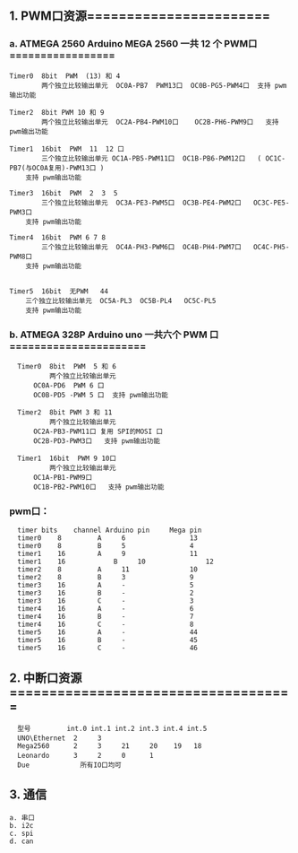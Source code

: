 
## 1. PWM口资源=======================
### a. ATMEGA 2560   Arduino MEGA 2560  一共 12 个 PWM口=================

    Timer0  8bit  PWM  (13) 和 4  
            两个独立比较输出单元  OC0A-PB7  PWM13口  OC0B-PG5-PWM4口  支持 pwm输出功能

    Timer2  8bit PWM 10 和 9
            两个独立比较输出单元  OC2A-PB4-PWM10口    OC2B-PH6-PWM9口   支持 pwm输出功能

    Timer1  16bit  PWM  11  12 口
            三个独立比较输出单元 OC1A-PB5-PWM11口  OC1B-PB6-PWM12口   ( OC1C-PB7(与OC0A复用)-PWM13口 ) 
        支持 pwm输出功能

    Timer3  16bit  PWM  2  3  5
            三个独立比较输出单元  OC3A-PE3-PWM5口  OC3B-PE4-PWM2口   OC3C-PE5-PWM3口 
        支持 pwm输出功能

    Timer4  16bit  PWM 6 7 8
            三个独立比较输出单元  OC4A-PH3-PWM6口  OC4B-PH4-PWM7口   OC4C-PH5-PWM8口 
        支持 pwm输出功能


    Timer5  16bit  无PWM   44
        三个独立比较输出单元  OC5A-PL3  OC5B-PL4   OC5C-PL5  
        支持 pwm输出功能


### b. ATMEGA   328P   Arduino  uno  一共六个 PWM 口======================

      Timer0  8bit  PWM  5 和 6
              两个独立比较输出单元  
          OC0A-PD6  PWM 6 口  
          OC0B-PD5 -PWM 5 口  支持 pwm输出功能

      Timer2  8bit PWM 3 和 11
              两个独立比较输出单元  
          OC2A-PB3-PWM11口 复用 SPI的MOSI 口 
          OC2B-PD3-PWM3口   支持 pwm输出功能

      Timer1  16bit  PWM 9 10口
              两个独立比较输出单元  
          OC1A-PB1-PWM9口    
          OC1B-PB2-PWM10口   支持 pwm输出功能	

### pwm口：
      timer	bits	channel	Arduino pin 	Mega pin
      timer0	8	      A	    6	             13
      timer0	8	      B	    5	             4
      timer1	16	      A	    9	             11
      timer1	16            B	    10	             12
      timer2	8	      A	    11	             10
      timer2	8	      B	    3	             9
      timer3	16	      A	    -	             5
      timer3	16	      B	    -	             2
      timer3	16	      C	    -	             3
      timer4	16	      A	    -	             6
      timer4	16	      B	    -	             7
      timer4	16	      C	    -	             8
      timer5	16	      A	    -	             44
      timer5	16	      B     -	             45
      timer5	16	      C	    -	             46


## 2. 中断口资源====================================

      型号         int.0 int.1 int.2 int.3 int.4 int.5
      UNO\Ethernet  2     3 　 　 　 　
      Mega2560      2     3     21     20    19   18
      Leonardo      3     2     0      1 　 　
      Due           　所有IO口均可
      
## 3. 通信
    a. 串口
    b. i2c
    c. spi
    d. can

## 
